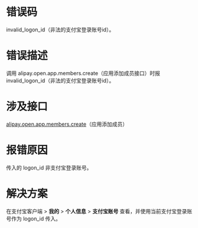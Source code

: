 # 错误码
invalid_logon_id（非法的支付宝登录账号id）。 

# 错误描述
调用 alipay.open.app.members.create（应用添加成员接口）时报 invalid_logon_id（非法的支付宝登录账号id）。 

# 涉及接口
[alipay.open.app.members.create](https://opendocs.alipay.com/mini/03l21t)（应用添加成员）

# 报错原因
传入的 logon_id 非支付宝登录账号。 

# 解决方案
在支付宝客户端 > **我的** > **个人信息** > **支付宝账号** 查看，并使用当前支付宝登录账号作为 logon_id 传入。<br /> 
